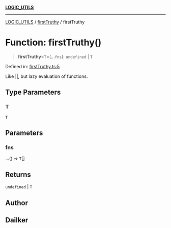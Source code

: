 [**LOGIC_UTILS**](../../README.md)

***

[LOGIC_UTILS](../../README.md) / [firstTruthy](../README.md) / firstTruthy

# Function: firstTruthy()

> **firstTruthy**\<`T`\>(...`fns`): `undefined` \| `T`

Defined in: [firstTruthy.ts:5](https://github.com/dailker/everyutil/blob/febb9ddd747c27fb11272f2ad88aedb1ae4d7cba/src/logic/firstTruthy.ts#L5)

Like ||, but lazy evaluation of functions.

## Type Parameters

### T

`T`

## Parameters

### fns

...() => `T`[]

## Returns

`undefined` \| `T`

## Author

## Dailker
